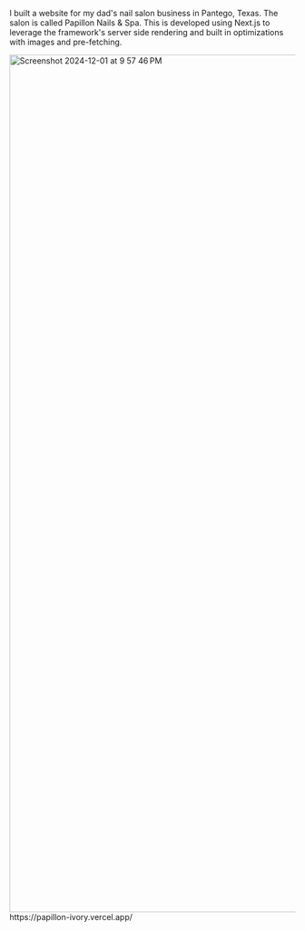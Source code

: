 I built a website for my dad's nail salon business in Pantego, Texas. 
The salon is called Papillon Nails & Spa. 
This is developed using Next.js to leverage the framework's server side rendering and built in optimizations with images and pre-fetching.

<img width="1512" alt="Screenshot 2024-12-01 at 9 57 46 PM" src="https://github.com/user-attachments/assets/48d18b6f-f19e-424d-8f93-d69e4946b5ab">
https://papillon-ivory.vercel.app/

